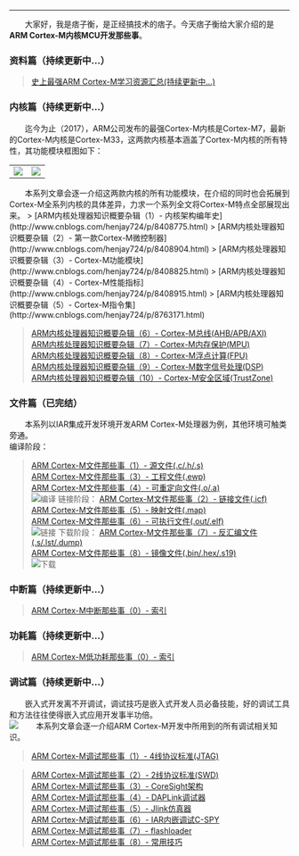 ----
　　大家好，我是痞子衡，是正经搞技术的痞子。今天痞子衡给大家介绍的是**ARM Cortex-M内核MCU开发那些事**。  

### 资料篇（持续更新中...）
> [史上最强ARM Cortex-M学习资源汇总(持续更新中...)](http://www.cnblogs.com/henjay724/p/8717135.html)  

### 内核篇（持续更新中...）
　　迄今为止（2017），ARM公司发布的最强Cortex-M内核是Cortex-M7，最新的Cortex-M内核是Cortex-M33，这两款内核基本涵盖了Cortex-M内核的所有特性，其功能模块框图如下：  

<table><tbody>
    <tr>
        <td><img src="http://odox9r8vg.bkt.clouddn.com/image/csdn_blog/%E4%BB%8E%E5%8A%9F%E8%83%BD%E6%A8%A1%E5%9D%97%E8%A7%92%E5%BA%A6%E7%9C%8BCortex-M%E5%90%84%E5%A4%84%E7%90%86%E5%99%A8%E5%8C%BA%E5%88%AB/Cortex-M7-chip-diagram-16.png" style="zoom:100%" /></td>
        <td><img src="http://odox9r8vg.bkt.clouddn.com/image/cnblogs/Cortex-M33-chip-diagram-16.PNG" style="zoom:100%" /></td>
    </tr>
</table>  
　　本系列文章会逐一介绍这两款内核的所有功能模块，在介绍的同时也会拓展到Cortex-M全系列内核的具体差异，力求一个系列全文将Cortex-M特点全部展现出来。  
> [ARM内核处理器知识概要杂辑（1）- 内核架构编年史](http://www.cnblogs.com/henjay724/p/8408775.html)  
> [ARM内核处理器知识概要杂辑（2）- 第一款Cortex-M微控制器](http://www.cnblogs.com/henjay724/p/8408904.html)  
> [ARM内核处理器知识概要杂辑（3）- Cortex-M功能模块](http://www.cnblogs.com/henjay724/p/8408825.html)  
> [ARM内核处理器知识概要杂辑（4）- Cortex-M性能指标](http://www.cnblogs.com/henjay724/p/8408915.html)  
> [ARM内核处理器知识概要杂辑（5）- Cortex-M指令集](http://www.cnblogs.com/henjay724/p/8763171.html)  

> [ARM内核处理器知识概要杂辑（6）- Cortex-M总线(AHB/APB/AXI)]()  
> [ARM内核处理器知识概要杂辑（7）- Cortex-M内存保护(MPU)]()  
> [ARM内核处理器知识概要杂辑（8）- Cortex-M浮点计算(FPU)]()  
> [ARM内核处理器知识概要杂辑（9）- Cortex-M数字信号处理(DSP)]()  
> [ARM内核处理器知识概要杂辑（10）- Cortex-M安全区域(TrustZone)]()  

### 文件篇（已完结）
　　本系列以IAR集成开发环境开发ARM Cortex-M处理器为例，其他环境可触类旁通。  
编译阶段：
> [ARM Cortex-M文件那些事（1）- 源文件(.c/.h/.s)](http://www.cnblogs.com/henjay724/p/8183257.html)  
> [ARM Cortex-M文件那些事（3）- 工程文件(.ewp)](http://www.cnblogs.com/henjay724/p/8232585.html)  
> [ARM Cortex-M文件那些事（4）- 可重定向文件(.o/.a)](http://www.cnblogs.com/henjay724/p/8276595.html)  
![编译](http://odox9r8vg.bkt.clouddn.com/image/cnblogs/IAR%20build%20process%20-%20translation.PNG)
链接阶段：
> [ARM Cortex-M文件那些事（2）- 链接文件(.icf)](http://www.cnblogs.com/henjay724/p/8191908.html)  
> [ARM Cortex-M文件那些事（5）- 映射文件(.map)](http://www.cnblogs.com/henjay724/p/8276648.html)  
> [ARM Cortex-M文件那些事（6）- 可执行文件(.out/.elf)](http://www.cnblogs.com/henjay724/p/8276677.html)  
![链接](http://odox9r8vg.bkt.clouddn.com/image/cnblogs/IAR%20build%20process%20-%20linking.PNG)
下载阶段：
> [ARM Cortex-M文件那些事（7）- 反汇编文件(.s/.lst/.dump)](http://www.cnblogs.com/henjay724/p/8288992.html)  
> [ARM Cortex-M文件那些事（8）- 镜像文件(.bin/.hex/.s19)](http://www.cnblogs.com/henjay724/p/8361693.html)  
![下载](http://odox9r8vg.bkt.clouddn.com/image/cnblogs/IAR%20build%20process%20-%20after%20linking.PNG)

### 中断篇（持续更新中...）
> [ARM Cortex-M中断那些事（0）- 索引]()  

### 功耗篇（持续更新中...）
> [ARM Cortex-M低功耗那些事（0）- 索引]()  

### 调试篇（持续更新中...）
　　嵌入式开发离不开调试，调试技巧是嵌入式开发人员必备技能，好的调试工具和方法往往使得嵌入式应用开发事半功倍。  
<img src="http://odox9r8vg.bkt.clouddn.com/image/cnblogs/ARM_debuging.PNG" style="zoom:100%" />
　　本系列文章会逐一介绍ARM Cortex-M开发中所用到的所有调试相关知识。  
> [ARM Cortex-M调试那些事（1）- 4线协议标准(JTAG)](http://www.cnblogs.com/henjay724/p/8447578.html)  

> [ARM Cortex-M调试那些事（2）- 2线协议标准(SWD)]()  
> [ARM Cortex-M调试那些事（3）- CoreSight架构]()  
> [ARM Cortex-M调试那些事（4）- DAPLink调试器]()  
> [ARM Cortex-M调试那些事（5）- Jlink仿真器]()  
> [ARM Cortex-M调试那些事（6）- IAR内嵌调试C-SPY]()  
> [ARM Cortex-M调试那些事（7）- flashloader]()  
> [ARM Cortex-M调试那些事（8）- 常用技巧]()  


